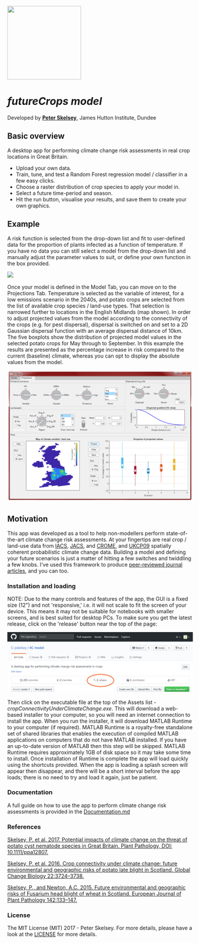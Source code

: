 <p align="left">
<img width="200" height="200"  src="https://raw.githubusercontent.com/pskelsey/futureCrops/master/images/leafSun.png">
</p>
  
# _futureCrops model_
Developed by [**Peter Skelsey**](mailto:peter.skelsey@hutton.ac.uk?subject=findOUT), James Hutton Institute, Dundee

## Basic overview
A desktop app for performing climate change risk assessments in real crop locations in Great Britain.
* Upload your own data.
* Train, tune, and test a Random Forest regression model / classifier in a few easy clicks.
* Choose a raster distribution of crop species to apply your model in.
* Select a future time-period and season.
* Hit the run button, visualise your results, and save them to create your own graphics. 

## Example
A risk function is selected from the drop-down list and fit to user-defined data for the proportion of plants infected as a function of temperature. If you have no data you can still select a model from the drop-down list and manually adjust the parameter values to suit, or define your own function in the box provided. 

<p align="left">
  <img src="https://github.com/pskelsey/futureCrops/blob/master/images/regressionTab1.PNG">
</p>
Once your model is defined in the Model Tab, you can move on to the Projections Tab. Temperature is selected as the variable of interest, for a low emissions scenario in the 2040s, and potato crops are selected from the list of available crop species / land-use types. That selection is narrowed further to locations in the English Midlands (map shown). In order to adjust projected values from the model according to the connectivity of the crops (e.g. for pest dispersal), dispersal is switched on and set to a 2D Gaussian dispersal function with an average dispersal distance of 10km. The five boxplots show the distribution of projected model values in the selected potato crops for May through to September. In this example the results are presented as the percentage increase in risk compared to the current (baseline) climate, whereas you can opt to display the absolute values from the model. 
<p>
</p>
<p align="left">
  <img src="https://github.com/pskelsey/4C/blob/gh-pages/projectionsTabLarge.png">
</p>

## Motivation
This app was developed as a tool to help non-modellers perform state-of-the-art climate change risk assessments. At your fingertips are real crop / land-use data from [IACS](https://ec.europa.eu/agriculture/direct-support/iacs_en), [JACS](http://www.gov.scot/Topics/Statistics/Browse/Agriculture-Fisheries/PubFinalResultsJuneCensus), and [CROME](https://data.gov.uk/data/search?q=CROME), and [UKCP09](http://ukclimateprojections.metoffice.gov.uk/21678) spatially coherent probabilistic climate change data. Building a model and defining your future scenarios is just a matter of hitting a few switches and twiddling a few knobs. I've used this framework to produce [peer-reviewed journal articles](#references), and you can too. 

### Installation and loading
NOTE: Due to the many controls and features of the app, the GUI is a fixed size (12") and not 'responsive,' i.e. it will not scale to fit the screen of your device. This means it may not be suitable for notebooks with smaller screens, and is best suited for desktop PCs. 
To make sure you get the latest release, click on the 'release' button near the top of the page:

<p align="left">
  <img src="https://github.com/pskelsey/4C/blob/gh-pages/download.PNG">
</p>

Then click on the executable file at the top of the Assets list - _cropConnectivityUnderClimateChange.exe_. This will download a web-based installer to your computer, so you will need an internet connection to install the app. When you run the installer, it will download MATLAB Runtime to your computer (if required). MATLAB Runtime is a royalty-free standalone set of shared libraries that enables the execution of compiled MATLAB applications on computers that do not have MATLAB installed. If you have an up-to-date version of MATLAB then this step will be skipped. MATLAB Runtime requires approximately 1GB of disk space so it may take some time to install. Once installation of Runtime is complete the app will load quickly using the shortcuts provided. When the app is loading a splash screen will appear then disappear, and there will be a short interval before the app loads; there is no need to try and load it again, just be patient. 

### Documentation
A full guide on how to use the app to perform climate change risk assessments is provided in the [Documentation.md](https://github.com/pskelsey/4C/blob/master/docs/Documentation.md)

### References
[Skelsey, P. et al. 2017. Potential impacts of climate change on the threat of potato cyst nematode species in Great Britain. Plant Pathology, DOI: 10.1111/ppa12807.](http://onlinelibrary.wiley.com/doi/10.1111/ppa.12807/full)

[Skelsey, P. et al. 2016. Crop connectivity under climate change: future environmental and geographic risks of potato late blight in Scotland. Global Change Biology 22:3724–3738.](http://onlinelibrary.wiley.com/doi/10.1111/gcb.13368/full)

[Skelsey, P., and Newton, A.C. 2015. Future environmental and geographic risks of Fusarium head blight of wheat in Scotland. European Journal of Plant Pathology 142:133–147.](https://link.springer.com/article/10.1007/s10658-015-0598-7)

### License
The MIT License (MIT) 2017 - Peter Skelsey. For more details, please have a look at the [LICENSE](https://github.com/pskelsey/4C-model/blob/master/LICENSE) for more details.
